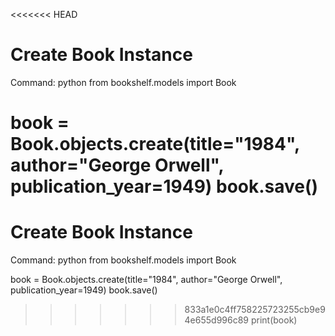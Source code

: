 <<<<<<< HEAD

# Create Book Instance
 Command:
python
from bookshelf.models import Book

book = Book.objects.create(title="1984", author="George Orwell", publication_year=1949)
book.save()
=======

# Create Book Instance
 Command:
python
from bookshelf.models import Book

book = Book.objects.create(title="1984", author="George Orwell", publication_year=1949)
book.save()
>>>>>>> 833a1e0c4ff758225723255cb9e94e655d996c89
print(book)